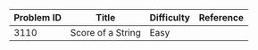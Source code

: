 | Problem ID | Title | Difficulty | Reference
| --- | --- | --- | ---
| 3110 | Score of a String | Easy | 
